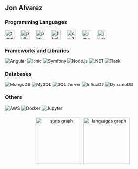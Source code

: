 <h2 align="left"> Jon Alvarez</h2>

###

<div align="left">
  <h3>Programming Languages</h3>
  <img src="https://cdn.jsdelivr.net/gh/devicons/devicon/icons/typescript/typescript-original.svg" height="30" alt="typescript logo" />
  <img width="12" />
  <img src="https://cdn.jsdelivr.net/gh/devicons/devicon/icons/python/python-original.svg" height="30" alt="python logo" />
  <img width="12" />
  <img src="https://cdn.jsdelivr.net/gh/devicons/devicon/icons/php/php-original.svg" height="30" alt="php logo" />
  <img width="12" />
  <img src="https://cdn.jsdelivr.net/gh/devicons/devicon/icons/html5/html5-original.svg" height="30" alt="html5 logo" />
  <img width="12" />
  <img src="https://cdn.jsdelivr.net/gh/devicons/devicon/icons/css3/css3-original.svg" height="30" alt="css3 logo" />
  <img width="12" />
  <img src="https://cdn.jsdelivr.net/gh/devicons/devicon/icons/javascript/javascript-original.svg" height="30" alt="javascript logo" />
  <img width="12" />
  <img src="https://cdn.jsdelivr.net/gh/devicons/devicon/icons/java/java-original.svg" height="30" alt="java logo" />
</div>

###

<div align="left">
  <h3>Frameworks and Libraries</h3>

  ![Angular](https://img.shields.io/badge/-Angular-DD0031?style=flat-square&logo=angular&logoColor=white)
  ![Ionic](https://img.shields.io/badge/-Ionic-3880FF?style=flat-square&logo=ionic&logoColor=white)
  ![Symfony](https://img.shields.io/badge/-Symfony-000000?style=flat-square&logo=symfony&logoColor=white)
  ![Node.js](https://img.shields.io/badge/-Node.js-339933?style=flat-square&logo=node.js&logoColor=white)
  ![.NET](https://img.shields.io/badge/-.NET-512BD4?style=flat-square&logo=dotnet&logoColor=white)
  ![Flask](https://img.shields.io/badge/-Flask-000000?style=flat-square&logo=flask&logoColor=white)
</div>

###

<div align="left">
  <h3>Databases</h3>

  ![MongoDB](https://img.shields.io/badge/-MongoDB-47A248?style=flat-square&logo=mongodb&logoColor=white)
  ![MySQL](https://img.shields.io/badge/-MySQL-4479A1?style=flat-square&logo=mysql&logoColor=white)
  ![SQL Server](https://img.shields.io/badge/-SQL%20Server-CC2927?style=flat-square&logo=microsoft-sql-server&logoColor=white)
  ![InfluxDB](https://img.shields.io/badge/-InfluxDB-22ADF6?style=flat-square&logo=influxdb&logoColor=white)
  ![DynamoDB](https://img.shields.io/badge/-DynamoDB-4053D6?style=flat-square&logo=amazon-dynamodb&logoColor=white)
</div>

###

<div align="left">
  <h3>Others</h3>
  
  ![AWS](https://img.shields.io/badge/-AWS-232F3E?style=flat-square&logo=amazon-aws&logoColor=white)
  ![Docker](https://img.shields.io/badge/-Docker-2496ED?style=flat-square&logo=docker&logoColor=white)
  ![Jupyter](https://img.shields.io/badge/-Jupyter-F37626?style=flat-square&logo=jupyter&logoColor=white)
</div>

###

<div align="center">
  <img src="https://github-readme-stats.vercel.app/api?username=JonAlvz&hide_title=false&hide_rank=false&show_icons=true&include_all_commits=true&disable_animations=false&theme=tokyonight&locale=en&hide_border=false&hide=contribs,pr" height="150" alt="stats graph" />
  <img src="https://github-readme-stats.vercel.app/api/top-langs/?username=JonAlvz&locale=en&hide_title=false&layout=compact&card_width=320&langs_count=5&theme=tokyonight&hide_border=false" height="150" alt="languages graph" />
</div>

<!--
**JonAlvz/JonAlvz** is a ✨ _special_ ✨ repository because its `README.md` (this file) appears on your GitHub profile.

Here are some ideas to get you started:

- 🔭 I’m currently working on ...
- 🌱 I’m currently learning ...
- 👯 I’m looking to collaborate on ...
- 🤔 I’m looking for help with ...
- 💬 Ask me about ...
- 📫 How to reach me: ...
- 😄 Pronouns: ...
- ⚡ Fun fact: ...
-->
